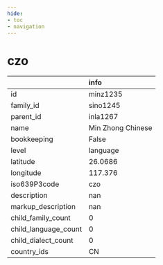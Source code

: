 ```yaml
---
hide:
- toc
- navigation
---
```

# czo
|                      | info              |
|:---------------------|:------------------|
| id                   | minz1235          |
| family_id            | sino1245          |
| parent_id            | inla1267          |
| name                 | Min Zhong Chinese |
| bookkeeping          | False             |
| level                | language          |
| latitude             | 26.0686           |
| longitude            | 117.376           |
| iso639P3code         | czo               |
| description          | nan               |
| markup_description   | nan               |
| child_family_count   | 0                 |
| child_language_count | 0                 |
| child_dialect_count  | 0                 |
| country_ids          | CN                |